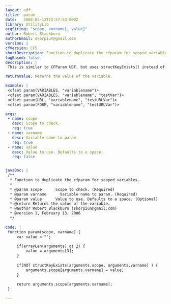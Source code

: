 ```yaml
---
layout: udf
title:  param
date:   2006-02-13T12:57:53.000Z
library: UtilityLib
argString: "scope, varname[, value]"
author: Robert Blackburn
authorEmail: skorpiun@gmail.com
version: 1
cfVersion: CF5
shortDescription: Function to duplicate the cfparam for scoped variables.
tagBased: false
description: |
 This is similar to CFParam UDF, but uses structKeyExists() instead of isDefined() for slightly better performance and more easily debugged code.

returnValue: Returns the value of the variable.

example: |
 <cfset param(VARIABLES, "variablename")>
 <cfset param(VARIABLES, "variablename", "testVar")>
 <cfset param(URL, "variablename", "testURLVar")>
 <cfset param(FORM, "variablename", "testURLVar")>

args:
 - name: scope
   desc: Scope to check.
   req: true
 - name: varname
   desc: Variable name to param.
   req: true
 - name: value
   desc: Value to use. Defaults to a space.
   req: false


javaDoc: |
 /**
  * Function to duplicate the cfparam for scoped variables.
  * 
  * @param scope      Scope to check. (Required)
  * @param varname      Variable name to param. (Required)
  * @param value      Value to use. Defaults to a space. (Optional)
  * @return Returns the value of the variable. 
  * @author Robert Blackburn (skorpiun@gmail.com) 
  * @version 1, February 13, 2006 
  */

code: |
 function param(scope, varname) {
     var value = "";
     
     if(arrayLen(arguments) gt 2) {
         value = arguments[3];
     }
     
     if(NOT structKeyExists(arguments.scope, arguments.varname) ) {
         arguments.scope[arguments.varname] = value;
     }
     
     return arguments.scope[arguments.varname];
 }

---
```



